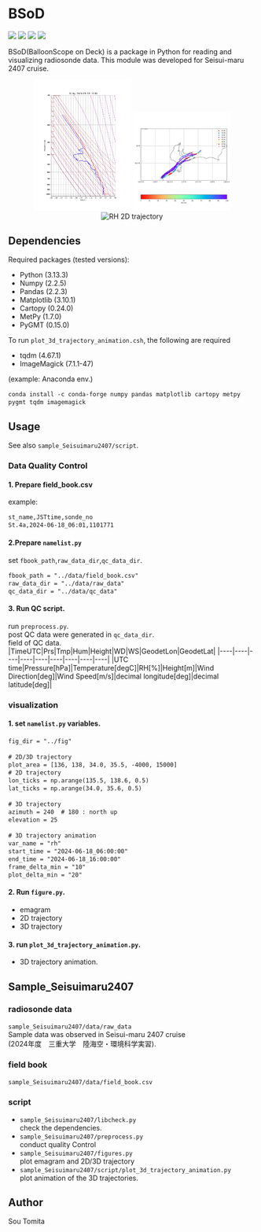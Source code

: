 # BSoD
<p>
<img src="https://img.shields.io/github/license/sotomita/bsod">
<img src="https://img.shields.io/github/languages/code-size/sotomita/bsod">
<img src="https://img.shields.io/github/downloads/sotomita/bsod/total">
<img src="https://img.shields.io/badge/-Python-gray.svg?logo=Python">
</p>
BSoD(BalloonScope on Deck) is a package in Python for reading and visualizing radiosonde data.  
This module was developed for Seisui-maru 2407 cruise.

<p align="center">
<img src="./fig/emagram.png" alt="emagram" width="200"/>
<img src="./fig/trj_2d_rh.png" alt="RH 2D trajectory" width="200"/><br>
<img src="./fig/trj_3d_animation_rh.gif" alt="RH 2D trajectory" width="400"/>
</p>

## Dependencies
Required packages (tested versions):
- Python (3.13.3)
- Numpy (2.2.5)
- Pandas (2.2.3)
- Matplotlib (3.10.1)
- Cartopy (0.24.0)
- MetPy (1.7.0)
- PyGMT (0.15.0)

To run ```plot_3d_trajectory_animation.csh```, the following are required
- tqdm (4.67.1)
- ImageMagick  (7.1.1-47)
  
(example: Anaconda env.)
```
conda install -c conda-forge numpy pandas matplotlib cartopy metpy pygmt tqdm imagemagick
```   
## Usage
See also ```sample_Seisuimaru2407/script```.  
### Data Quality Control
#### 1. Prepare field_book.csv   
example:  
```
st_name,JSTtime,sonde_no
St.4a,2024-06-18_06:01,1101771
```
#### 2.Prepare ```namelist.py```
set ```fbook_path```,```raw_data_dir```,```qc_data_dir```.  
```
fbook_path = "../data/field_book.csv"
raw_data_dir = "../data/raw_data"
qc_data_dir = "../data/qc_data"
```
#### 3. Run QC script.
run ```preprocess.py```.  
post QC data were generated in ```qc_data_dir```.  
field of QC data.  
|TimeUTC|Prs|Tmp|Hum|Height|WD|WS|GeodetLon|GeodetLat|
|----|----|----|----|----|----|----|----|----|
|UTC time|Pressure[hPa]|Temperature[degC]|RH[%]|Height[m]|Wind Direction[deg]|Wind Speed[m/s]|decimal longitude[deg]|decimal latitude[deg]|
### visualization
#### 1. set ```namelist.py``` variables.  
```
fig_dir = "../fig"

# 2D/3D trajectory
plot_area = [136, 138, 34.0, 35.5, -4000, 15000]
# 2D trajectory
lon_ticks = np.arange(135.5, 138.6, 0.5)
lat_ticks = np.arange(34.0, 35.6, 0.5)

# 3D trajectory
azimuth = 240  # 180 : north up
elevation = 25

# 3D trajectory animation
var_name = "rh"
start_time = "2024-06-18_06:00:00"
end_time = "2024-06-18_16:00:00"
frame_delta_min = "10"
plot_delta_min = "20"
```
#### 2. Run ```figure.py```.
- emagram
- 2D trajectory
- 3D trajectory

#### 3. run ```plot_3d_trajectory_animation.py```.
- 3D trajectory animation.  

## Sample_Seisuimaru2407
### radiosonde data  
```sample_Seisuimaru2407/data/raw_data```  
Sample data was observed in Seisui-maru 2407 cruise  
(2024年度　三重大学　陸海空・環境科学実習).  
### field book 
```sample_Seisuimaru2407/data/field_book.csv```   
### script
- ```sample_Seisuimaru2407/libcheck.py```  
check the dependencies.
- ```sample_Seisuimaru2407/preprocess.py```  
conduct quality Control
- ```sample_Seisuimaru2407/figures.py```  
plot emagram and 2D/3D trajectory
- ```sample_Seisuimaru2407/script/plot_3d_trajectory_animation.py```   
plot animation of the 3D trajectories.


## Author
Sou Tomita


